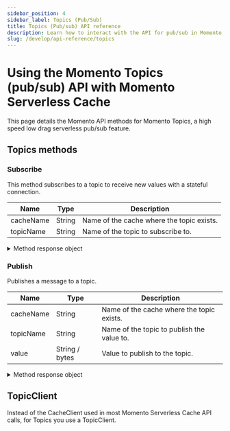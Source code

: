 ```yaml
---
sidebar_position: 4
sidebar_label: Topics (Pub/Sub)
title: Topics (Pub/sub) API reference
description: Learn how to interact with the API for pub/sub in Momento Serverless Cache.
slug: /develop/api-reference/topics
---
```


# Using the Momento Topics (pub/sub) API with Momento Serverless Cache
This page details the Momento API methods for Momento Topics, a high speed low drag serverless pub/sub feature.

## Topics methods

### Subscribe
This method subscribes to a topic to receive new values with a stateful connection.

| Name            | Type            | Description                                   |
| --------------- | --------------- | --------------------------------------------- |
| cacheName       | String          | Name of the cache where the topic exists.     |
| topicName       | String          | Name of the topic to subscribe to.            |

<details>
  <summary>Method response object</summary>

* Success - Returns a subscription object.
* Error

See [response objects](./response-objects.md) for specific information.

With the returned subscription object, once put in a for loop, your code will receive an event when a new value is published to the Topic.

</details>

### Publish
Publishes a message to a topic.

| Name            | Type            | Description                                   |
| --------------- | --------------- | --------------------------------------------- |
| cacheName       | String          | Name of the cache where the topic exists.     |
| topicName       | String          | Name of the topic to publish the value to.    |
| value           | String / bytes  | Value to publish to the topic.                |

<details>
  <summary>Method response object</summary>

* Success
* Error

See [response objects](./response-objects.md) for specific information.

</details>

## TopicClient

Instead of the CacheClient used in most Momento Serverless Cache API calls, for Topics you use a TopicClient.
